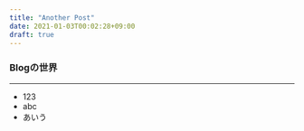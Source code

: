 ```yaml
---
title: "Another Post"
date: 2021-01-03T00:02:28+09:00
draft: true
---
```


### Blogの世界
---
* 123
* abc
* あいう

